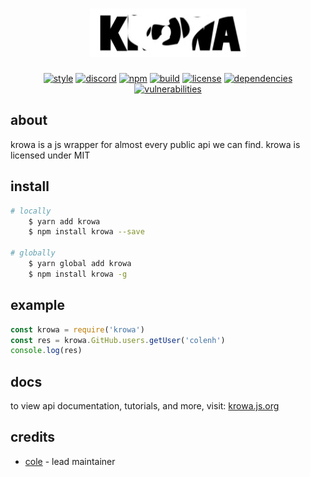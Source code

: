 <h1 align="center">
    <img src="docs_include/banner.png" alt="krowa" width="250"/>
    <br>
</h1>

<p align="center">
    <a href="https://standardjs.com"><img src="https://img.shields.io/badge/code_style-standard-blue.svg?style=flat-square" alt="style"/></a>
    <a href="https://discord.gg/WK2qTecTkJ"><img src="https://img.shields.io/badge/discord-roxy.js-blue.svg?style=flat-square" alt="discord"></a>
    <a href="https://www.npmjs.com/package/roxy.js"><img src="https://img.shields.io/npm/v/roxy.js.svg?style=flat-square" alt="npm"></a>
    <a href="https://travis-ci.com/colenh/roxy.js"><img src="https://img.shields.io/travis/com/colenh/roxy.js?style=flat-square" alt="build"/></a>
    <a href="https://app.fossa.com/projects/git%2Bgithub.com%2Fcolenh%2Froxy.js?ref=badge_shield"><img src="https://app.fossa.com/api/projects/git%2Bgithub.com%2Fcolenh%2Froxy.js.svg?type=shield" alt="license"></a>
    <a href="https://david-dm.org/colenh/roxy.js"><img src="https://status.david-dm.org/gh/colenh/roxy.js.svg?style=flat-square" alt="dependencies"></a>
    <a href="https://david-dm.org/colenh/roxy.js"><img src="https://img.shields.io/snyk/vulnerabilities/npm/roxy.js.svg?style=flat-square" alt="vulnerabilities"></a>
</p>

## about

krowa is a js wrapper for almost every public api we can find. krowa is licensed under MIT

## install

```bash
# locally
    $ yarn add krowa
    $ npm install krowa --save

# globally
    $ yarn global add krowa
    $ npm install krowa -g
```

## example

```js
const krowa = require('krowa')
const res = krowa.GitHub.users.getUser('colenh')
console.log(res)
```

## docs

to view api documentation, tutorials, and more, visit: [krowa.js.org](https://krowa.js.org/)

## credits

* [cole](https://github.com/colenh) - lead maintainer
